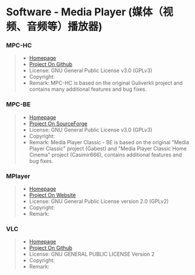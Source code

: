 # Software - Media Player (媒体（视频、音频等）播放器)

### MPC-HC
> * [Homepage](https://mpc-hc.org/)
> * [Project On Github](https://github.com/mpc-hc/mpc-hc)
> * License: GNU General Public License v3.0 (GPLv3)
> * Copyright: 
> * Remark: MPC-HC is based on the original Guliverkli project and contains many additional features and bug fixes.

### MPC-BE
> * [Homepage](https://mpcbe.sourceforge.io/)
> * [Project On SourceForge](https://sourceforge.net/projects/mpcbe/)
> * License: GNU General Public License v3.0 (GPLv3)
> * Copyright: 
> * Remark: Media Player Classic - BE is based on the original "Media Player Classic" project (Gabest) and "Media Player Classic Home Cinema" project (Casimir666), contains additional features and bug fixes.

### MPlayer
> * [Homepage](http://www.mplayerhq.hu/design7/news.html)
> * [Project On Website](http://www.mplayerhq.hu/design7/dload.html)
> * License: GNU General Public License version 2.0 (GPLv2)
> * Copyright: 
> * Remark: 

### VLC
> * [Homepage](http://www.videolan.org/vlc)
> * [Project On Github](https://github.com/videolan/vlc)
> * License: GNU GENERAL PUBLIC LICENSE Version 2
> * Copyright: 
> * Remark: 
